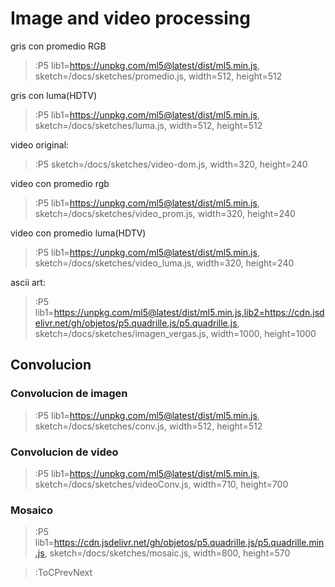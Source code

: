 # Image and video processing
gris con promedio RGB

> :P5 lib1=https://unpkg.com/ml5@latest/dist/ml5.min.js, sketch=/docs/sketches/promedio.js, width=512, height=512

gris con luma(HDTV)

> :P5 lib1=https://unpkg.com/ml5@latest/dist/ml5.min.js, sketch=/docs/sketches/luma.js, width=512, height=512

video original:

> :P5 sketch=/docs/sketches/video-dom.js, width=320, height=240

video con promedio rgb

> :P5 lib1=https://unpkg.com/ml5@latest/dist/ml5.min.js, sketch=/docs/sketches/video_prom.js, width=320, height=240

video con promedio luma(HDTV)

> :P5 lib1=https://unpkg.com/ml5@latest/dist/ml5.min.js, sketch=/docs/sketches/video_luma.js, width=320, height=240

ascii art:

> :P5 lib1=https://unpkg.com/ml5@latest/dist/ml5.min.js,lib2=https://cdn.jsdelivr.net/gh/objetos/p5.quadrille.js/p5.quadrille.js, sketch=/docs/sketches/imagen_vergas.js, width=1000, height=1000

## Convolucion

### Convolucion de imagen

> :P5 lib1=https://unpkg.com/ml5@latest/dist/ml5.min.js, sketch=/docs/sketches/conv.js, width=512, height=512

### Convolucion de video

> :P5 lib1=https://unpkg.com/ml5@latest/dist/ml5.min.js, sketch=/docs/sketches/videoConv.js, width=710, height=700

### Mosaico

> :P5 lib1=https://cdn.jsdelivr.net/gh/objetos/p5.quadrille.js/p5.quadrille.min.js, sketch=/docs/sketches/mosaic.js, width=800, height=570


> :ToCPrevNext